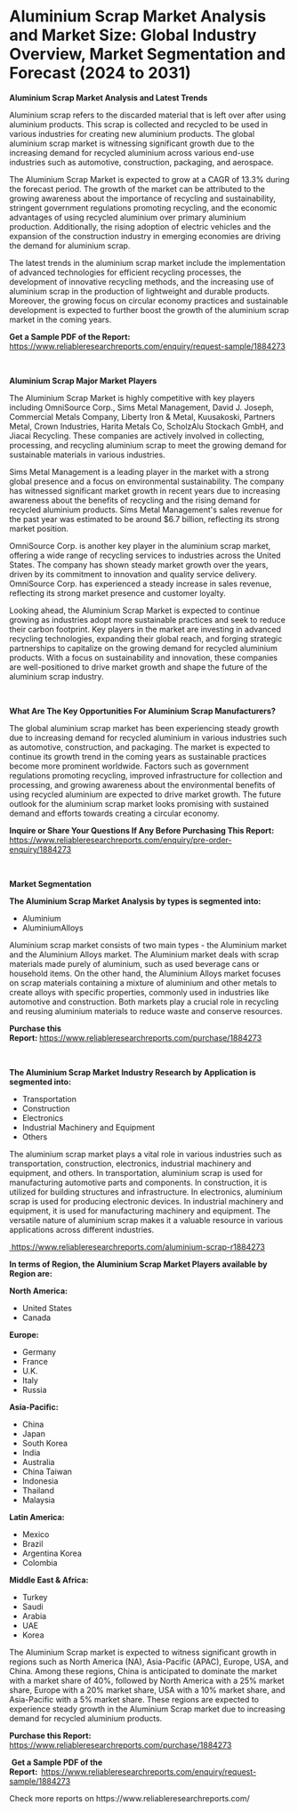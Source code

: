 <p><h1>Aluminium Scrap Market Analysis and Market Size: Global Industry Overview, Market Segmentation and Forecast (2024 to 2031)</h1></p><p><strong>Aluminium Scrap Market Analysis and Latest Trends</strong></p>
<p><p>Aluminium scrap refers to the discarded material that is left over after using aluminium products. This scrap is collected and recycled to be used in various industries for creating new aluminium products. The global aluminium scrap market is witnessing significant growth due to the increasing demand for recycled aluminium across various end-use industries such as automotive, construction, packaging, and aerospace.</p><p>The Aluminium Scrap Market is expected to grow at a CAGR of 13.3% during the forecast period. The growth of the market can be attributed to the growing awareness about the importance of recycling and sustainability, stringent government regulations promoting recycling, and the economic advantages of using recycled aluminium over primary aluminium production. Additionally, the rising adoption of electric vehicles and the expansion of the construction industry in emerging economies are driving the demand for aluminium scrap.</p><p>The latest trends in the aluminium scrap market include the implementation of advanced technologies for efficient recycling processes, the development of innovative recycling methods, and the increasing use of aluminium scrap in the production of lightweight and durable products. Moreover, the growing focus on circular economy practices and sustainable development is expected to further boost the growth of the aluminium scrap market in the coming years.</p></p>
<p><strong>Get a Sample PDF of the Report:&nbsp;</strong> <a href="https://www.reliableresearchreports.com/enquiry/request-sample/1884273">https://www.reliableresearchreports.com/enquiry/request-sample/1884273</a></p>
<p>&nbsp;</p>
<p><strong>Aluminium Scrap Major Market Players</strong></p>
<p><p>The Aluminium Scrap Market is highly competitive with key players including OmniSource Corp., Sims Metal Management, David J. Joseph, Commercial Metals Company, Liberty Iron & Metal, Kuusakoski, Partners Metal, Crown Industries, Harita Metals Co, ScholzAlu Stockach GmbH, and Jiacai Recycling. These companies are actively involved in collecting, processing, and recycling aluminium scrap to meet the growing demand for sustainable materials in various industries.</p><p>Sims Metal Management is a leading player in the market with a strong global presence and a focus on environmental sustainability. The company has witnessed significant market growth in recent years due to increasing awareness about the benefits of recycling and the rising demand for recycled aluminium products. Sims Metal Management's sales revenue for the past year was estimated to be around $6.7 billion, reflecting its strong market position.</p><p>OmniSource Corp. is another key player in the aluminium scrap market, offering a wide range of recycling services to industries across the United States. The company has shown steady market growth over the years, driven by its commitment to innovation and quality service delivery. OmniSource Corp. has experienced a steady increase in sales revenue, reflecting its strong market presence and customer loyalty.</p><p>Looking ahead, the Aluminium Scrap Market is expected to continue growing as industries adopt more sustainable practices and seek to reduce their carbon footprint. Key players in the market are investing in advanced recycling technologies, expanding their global reach, and forging strategic partnerships to capitalize on the growing demand for recycled aluminium products. With a focus on sustainability and innovation, these companies are well-positioned to drive market growth and shape the future of the aluminium scrap industry.</p></p>
<p>&nbsp;</p>
<p><strong>What Are The Key Opportunities For Aluminium Scrap Manufacturers?</strong></p>
<p><p>The global aluminium scrap market has been experiencing steady growth due to increasing demand for recycled aluminium in various industries such as automotive, construction, and packaging. The market is expected to continue its growth trend in the coming years as sustainable practices become more prominent worldwide. Factors such as government regulations promoting recycling, improved infrastructure for collection and processing, and growing awareness about the environmental benefits of using recycled aluminium are expected to drive market growth. The future outlook for the aluminium scrap market looks promising with sustained demand and efforts towards creating a circular economy.</p></p>
<p><strong>Inquire or Share Your Questions If Any Before Purchasing This Report:</strong> <a href="https://www.reliableresearchreports.com/enquiry/pre-order-enquiry/1884273">https://www.reliableresearchreports.com/enquiry/pre-order-enquiry/1884273</a></p>
<p>&nbsp;</p>
<p><strong>Market Segmentation</strong></p>
<p><strong>The Aluminium Scrap Market Analysis by types is segmented into:</strong></p>
<p><ul><li>Aluminium</li><li>AluminiumAlloys</li></ul></p>
<p><p>Aluminium scrap market consists of two main types - the Aluminium market and the Aluminium Alloys market. The Aluminium market deals with scrap materials made purely of aluminium, such as used beverage cans or household items. On the other hand, the Aluminium Alloys market focuses on scrap materials containing a mixture of aluminium and other metals to create alloys with specific properties, commonly used in industries like automotive and construction. Both markets play a crucial role in recycling and reusing aluminium materials to reduce waste and conserve resources.</p></p>
<p><strong>Purchase this Report:&nbsp;</strong><a href="https://www.reliableresearchreports.com/purchase/1884273">https://www.reliableresearchreports.com/purchase/1884273</a></p>
<p>&nbsp;</p>
<p><strong>The Aluminium Scrap Market Industry Research by Application is segmented into:</strong></p>
<p><ul><li>Transportation</li><li>Construction</li><li>Electronics</li><li>Industrial Machinery and Equipment</li><li>Others</li></ul></p>
<p><p>The aluminium scrap market plays a vital role in various industries such as transportation, construction, electronics, industrial machinery and equipment, and others. In transportation, aluminium scrap is used for manufacturing automotive parts and components. In construction, it is utilized for building structures and infrastructure. In electronics, aluminium scrap is used for producing electronic devices. In industrial machinery and equipment, it is used for manufacturing machinery and equipment. The versatile nature of aluminium scrap makes it a valuable resource in various applications across different industries.</p></p>
<p><a href="https://www.reliableresearchreports.com/aluminium-scrap-r1884273">&nbsp;https://www.reliableresearchreports.com/aluminium-scrap-r1884273</a></p>
<p><strong>In terms of Region, the Aluminium Scrap Market Players available by Region are:</strong></p>
<p>
    <p> <strong> North America: </strong>
        <ul>
            <li>United States</li>
            <li>Canada</li>
        </ul>
        </p> 
    <p> <strong> Europe: </strong>
        <ul>
            <li>Germany</li>
            <li>France</li>
            <li>U.K.</li>
            <li>Italy</li>
            <li>Russia</li>
        </ul>
        </p> 
    <p> <strong> Asia-Pacific: </strong>
        <ul>
            <li>China</li>
            <li>Japan</li>
            <li>South Korea</li>
            <li>India</li>
            <li>Australia</li>
            <li>China Taiwan</li>
            <li>Indonesia</li>
            <li>Thailand</li>
            <li>Malaysia</li>
        </ul>
        </p> 
    <p> <strong> Latin America: </strong>
        <ul>
            <li>Mexico</li>
            <li>Brazil</li>
            <li>Argentina Korea</li>
            <li>Colombia</li>
        </ul>
        </p> 
    <p> <strong> Middle East & Africa: </strong>
        <ul>
            <li>Turkey</li>
            <li>Saudi</li>
            <li>Arabia</li>
            <li>UAE</li>
            <li>Korea</li>
        </ul>
    </p>
    </p>
<p><p>The Aluminium Scrap market is expected to witness significant growth in regions such as North America (NA), Asia-Pacific (APAC), Europe, USA, and China. Among these regions, China is anticipated to dominate the market with a market share of 40%, followed by North America with a 25% market share, Europe with a 20% market share, USA with a 10% market share, and Asia-Pacific with a 5% market share. These regions are expected to experience steady growth in the Aluminium Scrap market due to increasing demand for recycled aluminium products.</p></p>
<p><strong>Purchase this Report: </strong><a href="https://www.reliableresearchreports.com/purchase/1884273">https://www.reliableresearchreports.com/purchase/1884273</a></p>
<p>&nbsp;<strong>Get a Sample PDF of the Report:&nbsp;&nbsp;</strong><a href="https://www.reliableresearchreports.com/enquiry/request-sample/1884273">https://www.reliableresearchreports.com/enquiry/request-sample/1884273</a></p>
<p><strong></strong></p>
<p>Check more reports on https://www.reliableresearchreports.com/</p>